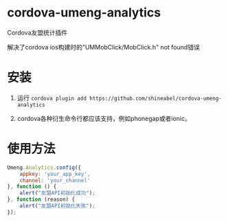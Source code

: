 # cordova-umeng-analytics

Cordova友盟统计插件

解决了cordova ios构建时的"UMMobClick/MobClick.h" not found错误
# 安装

1. 运行 ```cordova plugin add https://github.com/shineabel/cordova-umeng-analytics``` 

2. cordova各种衍生命令行都应该支持，例如phonegap或者ionic。

# 使用方法


```Javascript
Umeng.Analytics.config({
    appkey: 'your_app_key', 
    channel: 'your_channel'
}, function () {
    alert("友盟API初始化成功");
}, function (reason) {
    alert("友盟API初始化失败");
});
```